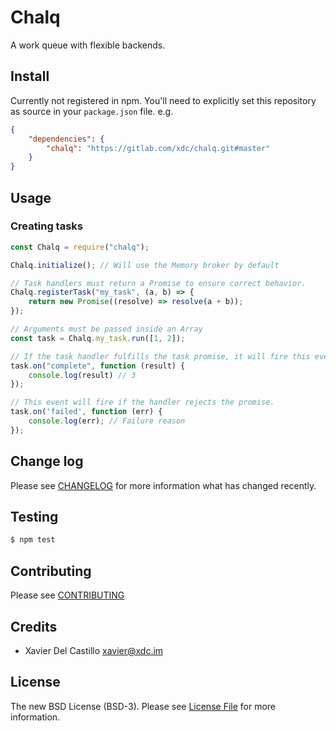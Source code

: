 # Chalq

A work queue with flexible backends.

## Install

Currently not registered in npm. You'll need to explicitly set this repository as source in your `package.json` file.
e.g.

``` json
{
    "dependencies": {
        "chalq": "https://gitlab.com/xdc/chalq.git#master"
    }
}
```

## Usage

### Creating tasks

``` javascript
const Chalq = require("chalq");

Chalq.initialize(); // Will use the Memory broker by default

// Task handlers must return a Promise to ensure correct behavior.
Chalq.registerTask("my_task", (a, b) => {
    return new Promise((resolve) => resolve(a + b));
});

// Arguments must be passed inside an Array
const task = Chalq.my_task.run([1, 2]);

// If the task handler fulfills the task promise, it will fire this event.
task.on("complete", function (result) {
    console.log(result) // 3
});

// This event will fire if the handler rejects the promise.
task.on('failed', function (err) {
    console.log(err); // Failure reason
});
```

## Change log

Please see [CHANGELOG](CHANGELOG.md) for more information what has changed recently.

## Testing

``` bash
$ npm test
```

## Contributing

Please see [CONTRIBUTING](CONTRIBUTING.md)

## Credits

- Xavier Del Castillo <xavier@xdc.im>

## License

The new BSD License (BSD-3). Please see [License File](LICENSE.md) for more information.
